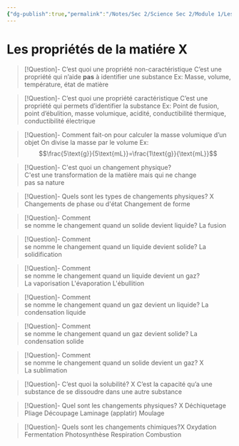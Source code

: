 ```yaml
---
{"dg-publish":true,"permalink":"/Notes/Sec 2/Science Sec 2/Module 1/Les propriétés de la matiére X/"}
---
```


# Les propriétés de la matiére X

>[!Question]- C’est quoi une propriété non-caractéristique
>C’est une propriété qui n’aide **pas** à identifier une substance
>Ex: Masse, volume, température, état de matière

>[!Question]- C’est quoi une propriété caractéristique
>C’est une propriété qui permets d’identifier la substance
>Ex: Point de fusion, point d’ébulition, masse volumique, acidité, conductibilité thermique, conductibilité électrique

>[!Question]- Comment fait-on pour calculer la masse volumique d’un objet
>On divise la masse par le volume
>Ex:
>$$\frac{5\text{g}}{5\text{mL}}=\frac{1\text{g}}{\text{mL}}$$

>[!Question]- C'est quoi un changement physique?
>C'est une transformation de la matière mais qui ne change pas sa nature

>[!Question]- Quels sont les types de changements physiques? X
>Changements de phase ou d'état
>Changement de forme

>[!Question]- Comment se nomme le changement quand un solide devient liquide?
>La fusion

>[!Question]- Comment se nomme le changement quand un liquide devient solide?
>La solidification

>[!Question]- Comment se nomme le changement quand un liquide devient un gaz?
>La vaporisation
>L'évaporation
>L'ébullition

>[!Question]- Comment se nomme le changement quand un gaz devient un liquide?
>La condensation liquide

>[!Question]- Comment se nomme le changement quand un gaz devient solide?
>La condensation solide

>[!Question]- Comment se nomme le changement quand un solide devient un gaz? X
>La sublimation

>[!Question]- C’est quoi la solubilité? X
>C’est la capacité qu’a une substance de se dissoudre dans une autre substance

>[!Question]- Quel sont les changements physiques? X
>Déchiquetage
>Pliage
>Découpage
>Laminage (applatir)
>Moulage

>[!Question]- Quels sont les changements chimiques?X
>Oxydation
>Fermentation
>Photosynthèse
>Respiration
>Combustion

